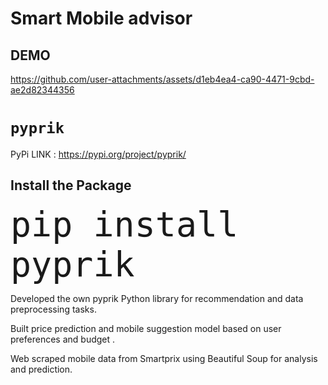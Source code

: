 # Smart Mobile advisor   

## DEMO

https://github.com/user-attachments/assets/d1eb4ea4-ca90-4471-9cbd-ae2d82344356

# `pyprik`

PyPi LINK : https://pypi.org/project/pyprik/

<h2>Install the Package</h2>
<pre>
<code id="install-command" style="font-size: 55px;">pip install pyprik</code>
</pre>

Developed the own pyprik Python library for recommendation and data preprocessing tasks.

Built price prediction and mobile suggestion model based on user preferences and budget .

Web scraped mobile data from Smartprix using Beautiful Soup for analysis and prediction. 

